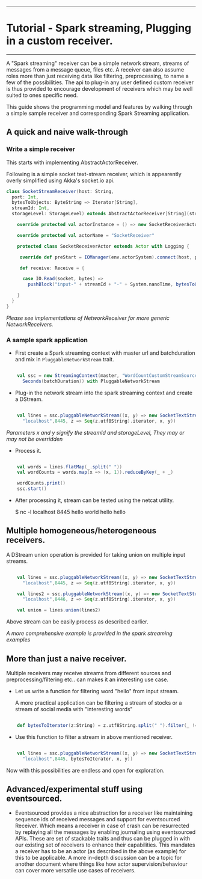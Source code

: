 
---
# Tutorial - Spark streaming, Plugging in a custom receiver.
---

A "Spark streaming" receiver can be a simple network stream, streams of messages from a message queue, files etc. A receiver can also assume roles more than just receiving data like filtering, preprocessing, to name a few of the possibilities. The api to plug-in any user defined custom receiver is thus provided to encourage development of receivers which may be well suited to ones specific need.

This guide shows the programming model and features by walking through a simple sample receiver and corresponding Spark Streaming application.


## A quick and naive walk-through

### Write a simple receiver

This starts with implementing AbstractActorReceiver.

Following is a simple socket text-stream receiver, which is appearently overly simplified using Akka's socket.io api.

```scala
class SocketStreamReceiver(host: String,
  port: Int,
  bytesToObjects: ByteString => Iterator[String],
  streamId: Int,
  storageLevel: StorageLevel) extends AbstractActorReceiver[String](streamId, storageLevel) {

    override protected val actorInstance = () => new SocketReceiverActor

    override protected val actorName = "SocketReceiver"

    protected class SocketReceiverActor extends Actor with Logging {

     override def preStart = IOManager(env.actorSystem).connect(host, port)

     def receive: Receive = {

      case IO.Read(socket, bytes) =>
        pushBlock("input-" + streamId + "-" + System.nanoTime, bytesToObjects(bytes))

    }
  }
}
```



_Please see implementations of NetworkReceiver for more generic NetworkReceivers._

### A sample spark application

* First create a Spark streaming context with master url and batchduration and mix in `PluggableNetworkStream` trait.

```scala

    val ssc = new StreamingContext(master, "WordCountCustomStreamSource",
      Seconds(batchDuration)) with PluggableNetworkStream

```

* Plug-in the network stream into the spark streaming context and create a DStream.

```scala

    val lines = ssc.pluggableNetworkStream((x, y) => new SocketTextStreamReceiver(
      "localhost",8445, z => Seq(z.utf8String).iterator, x, y))

```

 _Parameters x and y signify the streamId and storageLevel, They may or may not be overridden_

* Process it.

```scala

    val words = lines.flatMap(_.split(" "))
    val wordCounts = words.map(x => (x, 1)).reduceByKey(_ + _)

    wordCounts.print()
    ssc.start()

```


* After processing it, stream can be tested using the netcat utility.

     $ nc -l localhost 8445
     hello world
     hello hello


## Multiple homogeneous/heterogeneous receivers.

A DStream union operation is provided for taking union on multiple input streams.

```scala

    val lines = ssc.pluggableNetworkStream((x, y) => new SocketTextStreamReceiver(
      "localhost",8445, z => Seq(z.utf8String).iterator, x, y))

    val lines2 = ssc.pluggableNetworkStream((x, y) => new SocketTextStreamReceiver(
      "localhost",8446, z => Seq(z.utf8String).iterator, x, y))

    val union = lines.union(lines2)

```

Above stream can be easily process as described earlier.

_A more comprehensive example is provided in the spark streaming examples_


## More than just a naive receiver.

Multiple receivers may receive streams from different sources and preprocessing/filtering etc.. can makes it an interesting use case.

* Let us write a function for filtering word "hello" from input stream.

  A more practical application can be filtering a stream of stocks or a stream of social media with "interesting words"

```scala

    def bytesToIterator(z:String) = z.utf8String.split(" ").filter(_ != "hello").iterator

```


* Use this function to filter a stream in above mentioned receiver.

```scala

    val lines = ssc.pluggableNetworkStream((x, y) => new SocketTextStreamReceiver(
      "localhost",8445, bytesToIterator, x, y))

```


Now with this possibilities are endless and open for exploration.


## Advanced/experimental stuff using eventsourced.

* Eventsourced provides a nice abstraction for a receiver like maintaining sequence ids of received messages and support for eventsourced Receiver. Which means a receiver in case of crash can be resurrected by replaying all the messages by enabling journaling using eventsourced APIs. These are set of stackable traits and thus can be plugged in with our existing set of receivers to enhance their capabilities. This mandates a receiver has to be an actor (as described in the above example) for this to be applicable. A more in-depth discussion can be a topic for another document where things like how actor supervision/behaviour can cover more versatile use cases of receivers.
